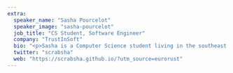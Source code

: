```yaml
---
extra:
  speaker_name: "Sasha Pourcelot"
  speaker_image: "sasha-pourcelot"
  job_title: "CS Student, Software Engineer"
  company: "TrustInSoft"
  bio: "<p>Sasha is a Computer Science student living in the southeast of France. She has been writing Rust code both in her free time and as a freelance developer for four years so far. Her work mostly consists of compiler and static analysis tool development. When she’s not in front of her computer, she often reads science-fiction and fantasy books. She also enjoys cooking Italian food for her friends and her two blåhajs.</p>"
  twitter: "scrabsha"
  web: "https://scrabsha.github.io/?utm_source=eurorust"
---
```

